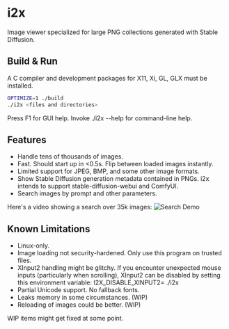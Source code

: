 # i2x
Image viewer specialized for large PNG collections generated with Stable Diffusion.

## Build & Run
A C compiler and development packages for X11, Xi, GL, GLX must be installed.

```bash
OPTIMIZE=1 ./build
./i2x <files and directories>
```

Press F1 for GUI help.
Invoke ./i2x --help for command-line help.

## Features
- Handle tens of thousands of images.
- Fast. Should start up in <0.5s. Flip between loaded images instantly.
- Limited support for JPEG, BMP, and some other image formats.
- Show Stable Diffusion generation metadata contained in PNGs.  i2x intends to support stable-diffusion-webui and ComfyUI.
- Search images by prompt and other parameters.

Here's a video showing a search over 35k images:
![Search Demo](demo/search.gif)

## Known Limitations
- Linux-only.
- Image loading not security-hardened.  Only use this program on trusted files.
- XInput2 handling might be glitchy.  If you encounter unexpected mouse inputs (particularly when scrolling), XInput2 can be disabled by setting this environment variable:  I2X_DISABLE_XINPUT2= ./i2x <paths>
- Partial Unicode support.  No fallback fonts.
- Leaks memory in some circumstances. (WIP)
- Reloading of images could be better. (WIP)

WIP items might get fixed at some point.
